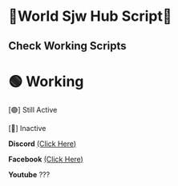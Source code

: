 # 🐬World Sjw Hub Script🐬
## Check Working Scripts
# 🟢 Working

[🟢] Still Active

[🔴] Inactive 


**Discord**
[(Click Here)](<https://discord.com/invite/psE8EUa9kg>)

**Facebook**
[(Click Here)](<https://www.facebook.com/nhatminhvnz>)

**Youtube**
???
